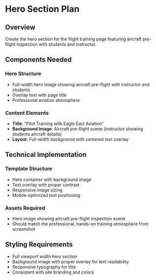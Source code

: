 # Hero Section Plan

## Overview
Create the hero section for the flight training page featuring aircraft pre-flight inspection with students and instructor.

## Components Needed

### Hero Structure
- Full-width hero image showing aircraft pre-flight with instructor and students
- Overlay text with page title
- Professional aviation atmosphere

### Content Elements
- **Title**: "Pilot Training with Eagle East Aviation"
- **Background Image**: Aircraft pre-flight scene (instructor showing students aircraft details)
- **Layout**: Full-width background with centered text overlay

## Technical Implementation

### Template Structure
- Hero container with background image
- Text overlay with proper contrast
- Responsive image sizing
- Mobile-optimized text positioning

### Assets Required
- Hero image showing aircraft pre-flight inspection scene
- Should match the professional, hands-on training atmosphere from screenshot

## Styling Requirements
- Full viewport width hero section
- Background image with proper overlay for text readability
- Responsive typography for title
- Consistent with site branding and colors